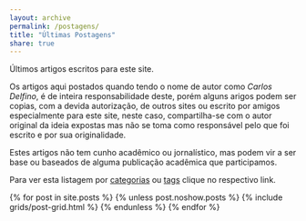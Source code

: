 ```yaml
---
layout: archive
permalink: /postagens/
title: "Últimas Postagens"
share: true
---
```

Últimos artigos escritos para este site.

<!--more-->

Os artigos aqui postados quando tendo o nome de autor como *Carlos Delfino*, é de inteira responsabilidade deste, porém alguns arigos podem ser copias, com a devida autorização, de outros sites ou escrito por amigos especialmente para este site, neste caso, compartilha-se com o autor original da ideia expostas mas não se toma como  responsável pelo que foi escrito e por sua originalidade.

Estes artigos não tem cunho acadêmico ou jornalístico, mas podem vir a ser base ou baseados de alguma publicação acadêmica que participamos.

Para ver esta listagem por [categorias](/categorias) ou [tags](/tags) clique no respectivo link.

<div class="tiles">
{% for post in site.posts %}
	{% unless post.noshow.posts %}
		{% include grids/post-grid.html %}
	{% endunless %}
{% endfor %}
</div><!-- /.tiles -->
